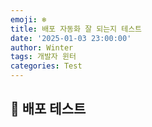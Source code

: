 ```yaml
---
emoji: ❄️
title: 배포 자동화 잘 되는지 테스트
date: '2025-01-03 23:00:00'
author: Winter
tags: 개발자 윈터
categories: Test
---
```


## 👋 배포 테스트



```toc

```
